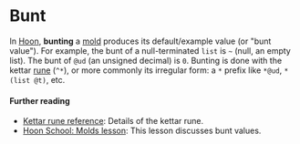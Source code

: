 # Bunt

In [Hoon](hoon.md), **bunting** a [mold](mold.md) produces its default/example value (or "bunt value"). For example, the bunt of a null-terminated `list` is `~` (null, an empty list). The bunt of `@ud` (an unsigned decimal) is `0`. Bunting is done with the kettar [rune](rune.md) (`^*`), or more commonly its irregular form: a `*` prefix like `*@ud`, `*(list @t)`, etc.

#### Further reading

- [Kettar rune reference](../hoon/reference/rune/ket.md#kettar): Details of the kettar rune.
- [Hoon School: Molds lesson](../userspace/threads/tutorials/basics/input.md#bowl): This lesson discusses bunt values.
